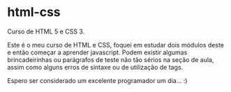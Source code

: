 # html-css
 Curso de HTML 5 e CSS 3.

Este é o meu curso de HTML e CSS, foquei em estudar dois módulos deste e então começar a aprender javascript. Podem existir algumas
brincadeirinhas ou parágrafos de teste não tão sérios na seção de aula, assim como alguns erros de sintaxe ou de utilização de tags.

Espero ser considerado um excelente programador um dia... :)